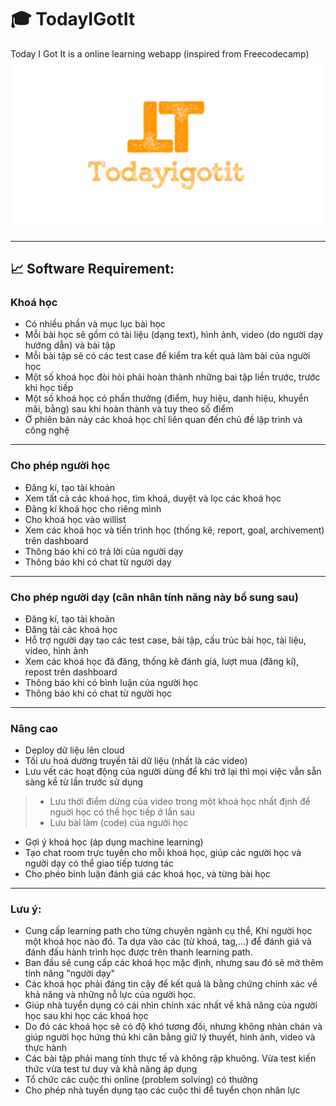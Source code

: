 # :mortar_board: TodayIGotIt
Today I Got It is a online learning webapp (inspired from Freecodecamp)
![Logo](documents/logo1.png)

---


## :chart_with_upwards_trend: Software Requirement:
### Khoá học
- Có nhiều phần và mục lục bài học
- Mỗi bài học sẽ gồm có tài liệu (dạng text), hình ảnh, video (do người dạy hướng dẫn) và bài tập
- Mỗi bài tập sẽ có các test case để kiểm tra kết quả làm bài của người học
- Một số khoá học đòi hỏi phải hoàn thành những baì tập liền trước, trước khi học tiếp
- Một số khoá học có phần thưởng (điểm, huy hiệu, danh hiệu, khuyển mãi, bằng) sau khi hoàn thành và tuy theo số điểm
- Ở phiên bản này các khoá học chỉ liên quan đến chủ đề lập trình và công nghệ

---

### Cho phép người học
- Đăng kí, tạo tài khoản
- Xem tất cả các khoá học, tìm khoá, duyệt và lọc các khoá học
- Đăng kí khoá học cho riêng mình
- Cho khoá học vào willist
- Xem các khoá học và tiến trình học (thống kê, report, goal, archivement) trên dashboard
- Thông báo khi có trả lời của người dạy
- Thông báo khi có chat từ người dạy

---

### Cho phép người dạy (cân nhân tính năng này bổ sung sau)
- Đăng kí, tạo tài khoản
- Đăng tải các khoá học
- Hỗ trợ người dạy tạo các test case, bài tập, cấu trúc bài học, tài liệu, video, hình ảnh
- Xem các khoá học đã đăng, thống kê đánh giá, lượt mua (đăng kí), repost trên dashboard 
- Thông báo khi có bình luận của người học
- Thông báo khi có chat từ người học

---

### Nâng cao
- Deploy dữ liệu lên cloud
- Tối ưu hoá dường truyền tải dữ liệu (nhất là các video)
- Lưu vết các hoạt động của người dùng để khi trở lại thì mọi việc vẫn sẵn sàng kề từ lần trước sử dụng
>- Lưu thời điểm dừng của video trong một khoá học nhất định để nguời học có thể học tiếp ở lần sau
>- Lưu bài làm (code) của người học
- Gợi ý khoá học (áp dụng machine learning)
- Tạo chat room trực tuyến cho mỗi khoá học, giúp các người học và người dạy có thể giao tiếp tương tác
- Cho phéo bình luận đánh giá các khoá học, và từng bài học

---

### Lưu ý:
- Cung cấp learning path cho từng chuyên ngành cụ thể, Khi người học một khoá học nào đó. Ta dựa vào các (từ khoá, tag,...) để đánh giá và đánh đấu hành trình học được trên thanh learning path.
- Ban đầu sẽ cung cấp các khoá học mặc định, nhưng sau đó sẽ mở thêm tính năng "người dạy"
- Các khoá học phải đáng tin cậy để kết quả là bằng chứng chính xác về khả năng và những nỗ lực của người học.
- Giúp nhà tuyển dụng có cái nhìn chính xác nhất về khả năng của người học sau khi học các khoá học
- Do đó các khoá học sẽ có độ khó tương đối, nhưng không nhàn chán và giúp người học hứng thú khi cân bằng giữ lý thuyết, hình ảnh, video và thực hành
- Các bài tập phải mang tính thực tế và không rập khuông. Vừa test kiến thức vừa test tư duy và khả năng áp dụng
- Tổ chức các cuộc thi online (problem solving) có thưởng
- Cho phép nhà tuyển dụng tạo các cuộc thi để tuyển chọn nhân lực
